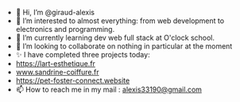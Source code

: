 - 👋 Hi, I’m @giraud-alexis
- 👀 I’m interested to almost everything: from web development to electronics and programming.
- 🌱 I’m currently learning dev web full stack at O'clock school.
- 💞️ I’m looking to collaborate on nothing in particular at the moment
- ✨ I have completed three projects today:
- https://lart-esthetique.fr
- www.sandrine-coiffure.fr
- https://pet-foster-connect.website
- 📫 How to reach me in my mail : alexis33190@gmail.com

<!---
giraud-alexis/giraud-alexis is a ✨ special ✨ repository because its `README.md` (this file) appears on your GitHub profile.
You can click the Preview link to take a look at your changes.
--->
